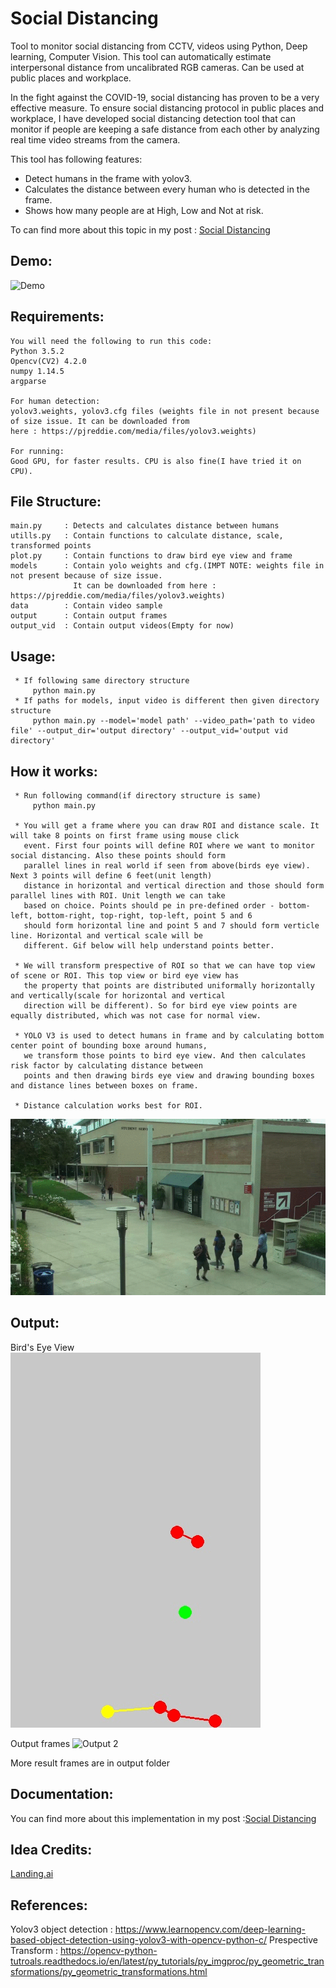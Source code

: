 # Social Distancing
   Tool to monitor social distancing from CCTV, videos using Python, Deep learning, Computer Vision. This tool can 
   automatically estimate interpersonal distance from uncalibrated RGB cameras. Can be used at public places and workplace.

   In the fight against the COVID-19, social distancing has proven to be a very effective measure. To ensure social
   distancing protocol in public places and workplace, I have developed social distancing detection tool that can monitor
   if people are keeping a safe distance from each other by analyzing real time video streams from the camera.

   This tool has following features:

   * Detect humans in the frame with yolov3.
   * Calculates the distance between every human who is detected in the frame.
   * Shows how many people are at High, Low and Not at risk.
   
   To can find more about this topic in my post : [Social Distancing](https://medium.com/@birla.deepak26/social-distancing-ai-using-python-deep-learning-c26b20c9aa4c)

## Demo:
![Demo](./demo/social_distancing.gif)
    
## Requirements:

    You will need the following to run this code:
    Python 3.5.2
    Opencv(CV2) 4.2.0
    numpy 1.14.5
    argparse
    
    For human detection:
    yolov3.weights, yolov3.cfg files (weights file in not present because of size issue. It can be downloaded from 
    here : https://pjreddie.com/media/files/yolov3.weights)
    
    For running: 
    Good GPU, for faster results. CPU is also fine(I have tried it on CPU).
    
## File Structure:

    main.py     : Detects and calculates distance between humans
    utills.py   : Contain functions to calculate distance, scale, transformed points
    plot.py     : Contain functions to draw bird eye view and frame
    models      : Contain yolo weights and cfg.(IMPT NOTE: weights file in not present because of size issue. 
                  It can be downloaded from here : https://pjreddie.com/media/files/yolov3.weights)
    data        : Contain video sample
    output      : Contain output frames
    output_vid  : Contain output videos(Empty for now)
      
## Usage:
        
     * If following same directory structure   
         python main.py
     * If paths for models, input video is different then given directory structure
         python main.py --model='model path' --video_path='path to video file' --output_dir='output directory' --output_vid='output vid directory'
         
## How it works:

     * Run following command(if directory structure is same) 
         python main.py
         
     * You will get a frame where you can draw ROI and distance scale. It will take 8 points on first frame using mouse click 
       event. First four points will define ROI where we want to monitor social distancing. Also these points should form 
       parallel lines in real world if seen from above(birds eye view). Next 3 points will define 6 feet(unit length) 
       distance in horizontal and vertical direction and those should form parallel lines with ROI. Unit length we can take 
       based on choice. Points should pe in pre-defined order - bottom-left, bottom-right, top-right, top-left, point 5 and 6 
       should form horizontal line and point 5 and 7 should form verticle line. Horizontal and vertical scale will be
       different. Gif below will help understand points better.
       
     * We will transform prespective of ROI so that we can have top view of scene or ROI. This top view or bird eye view has 
       the property that points are distributed uniformally horizontally and vertically(scale for horizontal and vertical 
       direction will be different). So for bird eye view points are equally distributed, which was not case for normal view.
       
     * YOLO V3 is used to detect humans in frame and by calculating bottom center point of bounding boxe around humans, 
       we transform those points to bird eye view. And then calculates risk factor by calculating distance between
       points and then drawing birds eye view and drawing bounding boxes and distance lines between boxes on frame.
       
     * Distance calculation works best for ROI.
             
![Bird Eye View](./demo/demo.gif)
       
## Output:

   Bird's Eye View       
![Bird Eye View](./demo/bird_eye_view.gif) 

   Output frames
![Output 2](./demo/social_distancing.gif)
    
More result frames are in output folder

## Documentation:

   You can find more about this implementation in my post :[Social Distancing](https://medium.com/@birla.deepak26/social-distancing-ai-using-python-deep-learning-c26b20c9aa4c)

## Idea Credits:

   [Landing.ai](https://landing.ai/landing-ai-creates-an-ai-tool-to-help-customers-monitor-social-distancing-in-the-workplace/)
   
## References:

   Yolov3 object detection : https://www.learnopencv.com/deep-learning-based-object-detection-using-yolov3-with-opencv-python-c/
   Prespective Transform : https://opencv-python-tutroals.readthedocs.io/en/latest/py_tutorials/py_imgproc/py_geometric_transformations/py_geometric_transformations.html



